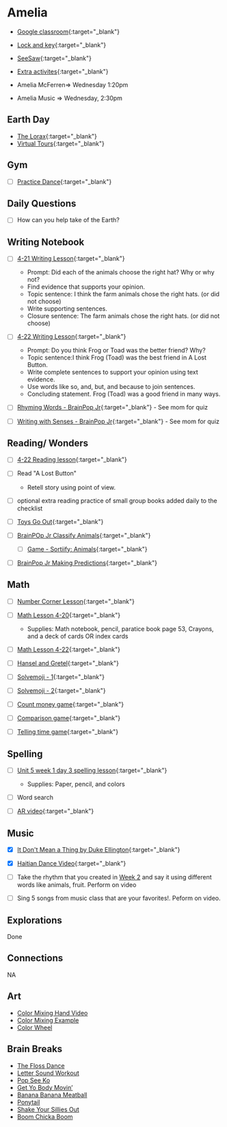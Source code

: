 # Amelia

- [Google classroom](https://classroom.google.com/){:target="_blank"}
- [Lock and key](https://www.ahschools.us/sign-in){:target="_blank"}
- [SeeSaw](https://app.seesaw.me/){:target="_blank"}
- [Extra activites](Amelia_extra){:target="_blank"}

- Amelia McFerren=> Wednesday 1:20pm
- Amelia Music => Wednesday, 2:30pm


## Earth Day
 - [The Lorax](https://safeyoutube.net/w/jLr6){:target="_blank"}
 - [Virtual Tours](earthDay){:target="_blank"}
 

## Gym 
  - [ ] [Practice Dance](https://www.youtube.com/watch?time_continue=2&v=gAvWcbtV4JQ&feature=emb_logo){:target="_blank"}

## Daily Questions
 - [ ] How can you help take of the Earth?

## Writing Notebook
  - [ ] [4-21 Writing Lesson](https://drive.google.com/file/d/1F-t0-gukMzM2YpiQsvpRLeacVIYePxPS/view){:target="_blank"}
	- Prompt: Did each of the animals choose the right hat? Why or why not?   
	- Find evidence that supports your opinion.
	- Topic sentence: I think the farm animals chose the right hats. (or did not choose)
	- Write supporting sentences.
	- Closure sentence: The farm animals chose the right hats. (or did not choose)
  - [ ] [4-22 Writing Lesson](https://drive.google.com/file/d/1dmYxpn0JCysIMW4B9yf8PXcSaYLk7Igd/view){:target="_blank"}
 	- Prompt: Do you think Frog or Toad was the better friend?  Why?  
	- Topic sentence:I think Frog (Toad) was the best friend in A Lost Button.  
	- Write complete sentences to support your opinion using text evidence.
	- Use words like so, and, but, and because to join sentences.  
	- Concluding statement. Frog (Toad) was a good friend in many ways.   

  - [ ] [Rhyming Words - BrainPop Jr](https://jr.brainpop.com/readingandwriting/phonics/rhymingwords/){:target="_blank"} - See mom for quiz
  - [ ] [Writing with Senses - BrainPop Jr](https://jr.brainpop.com/readingandwriting/writing/writingwiththesenses/){:target="_blank"} - See mom for quiz


## Reading/ Wonders
  - [ ] [4-22 Reading lesson](https://drive.google.com/file/d/1HGMwM0amQvSTpYtEFzAPNX4YkyEIr6e3/view){:target="_blank"}
  - [ ] Read "A Lost Button"
  	- Retell story using point of view.
  - [ ]  optional extra reading practice of small group books added daily to the checklist
  - [ ] [Toys Go Out](https://docs.google.com/document/d/1ucISWm50hSFFfUmbYSedTSbLlBP3UXRR5yTle4iao7Y/edit?usp=sharing){:target="_blank"}
  - [ ] [BrainPOp Jr  Classify Animals](https://jr.brainpop.com/science/animals/classifyinganimals/){:target="_blank"}
	- [ ] [Game - Sortiify: Animals](https://jr.brainpop.com/games/sortifyanimalsjr/?tid=132){:target="_blank"}
  - [ ] [BrainPop Jr Making Predictions](https://jr.brainpop.com/science/beascientist/makingandtestingpredictions/){:target="_blank"}


## Math
  - [ ] [Number Corner Lesson](https://drive.google.com/file/d/1XsZUzT6_Bij58H4yFi38JvR7pYfBdHq_/view?usp=sharing){:target="_blank"}
  - [ ] [Math Lesson 4-20](https://drive.google.com/file/d/1f6U4GA1k_Qm92qHMpx_24NpQuQCela4m/view?usp=sharing){:target="_blank"} 
    - Supplies: Math notebook, pencil, paratice book page 53, Crayons, and a deck of cards OR index cards
  - [ ] [Math Lesson 4-22](https://drive.google.com/file/d/103lVZzSUwBAqD_2bKkLIBsigdRC6wWa8/view?usp=sharing){:target="_blank"} 
  
  - [ ] [Hansel and Gretel](https://drive.google.com/open?id=1tSjQXJ2LrEN2s2MTahuHOVodl8_lUlPS&authuser=0){:target="_blank"}
  - [ ] [Solvemoji - 1](https://www.solvemoji.com/Puzzle/Puzzle/35044){:target="_blank"}
  - [ ] [Solvemoji - 2](https://www.solvemoji.com/Puzzle/Puzzle/34503){:target="_blank"}
  - [ ] [Count money game](https://www.abcya.com/games/counting_money){:target="_blank"}
  - [ ] [Comparison game](https://www.abcya.com/games/comparing_number_values){:target="_blank"}
  - [ ] [Telling time game](https://www.abcya.com/games/telling_time){:target="_blank"}
  

## Spelling
  - [ ] [Unit 5 week 1 day 3 spelling lesson](https://drive.google.com/open?id=1AMjSU3UoONa6AbG9qjrp7Sd7QaRTXS1T){:target="_blank"}
  	- Supplies: Paper, pencil, and colors
  - [ ] Word search
  - [ ] [AR video](https://safeYouTube.net/w/3jr6){:target="_blank"}


## Music
- [x] [It Don't Mean a Thing by Duke Ellington](https://www.youtube.com/watch?v=qDQpZT3GhDg){:target="_blank"}
- [x] [Haitian Dance Video](https://www.youtube.com/watch?v=DzhQO4K9Z48){:target="_blank"}
- [ ]  Take the rhythm that you created in [Week 2](https://docs.google.com/document/d/1qBhjq2wATp_fzwJJLIErRKNhDb7_P9IJ_s5681t6wQc/edit) and say it using different words like animals, fruit.  Perform on video
- [ ] Sing 5 songs from music class that are your favorites!.  Peform on video.


## Explorations
Done


## Connections
NA
  
## Art
- [Color Mixing Hand Video](https://drive.google.com/open?id=1EyFqKc8g4CKE01hg6VSg8SfVQ5udCXjn&authuser=0)
- [Color Mixing Example](https://drive.google.com/open?id=15ORNguiuTYI0L7vzReMaULDbzNvMx6bB&authuser=0)
- [Color Wheel](https://classroom.google.com/c/NTU1OTA3OTEyMzZa/a/NzAwNDc5NzMwMDZa/details)
 
## Brain Breaks
- [The Floss Dance](https://safeYouTube.net/w/j5L5)
- [Letter Sound Workout](https://safeYouTube.net/w/R6L5)
- [Pop See Ko](https://safeYouTube.net/w/5QL5)
- [Get Yo Body Movin’](https://safeYouTube.net/w/gXL5)
- [Banana Banana Meatball](https://safeYouTube.net/w/EYL5)
- [Ponytail](https://safeYouTube.net/w/xaM5)
- [Shake Your Sillies Out](https://safeYouTube.net/w/UjM5)
- [Boom Chicka Boom](https://safeYouTube.net/w/A0M5)

